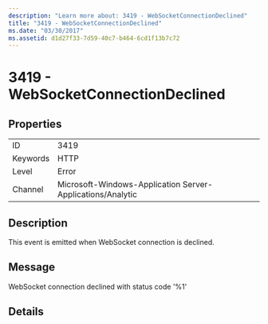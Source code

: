 ```yaml
---
description: "Learn more about: 3419 - WebSocketConnectionDeclined"
title: "3419 - WebSocketConnectionDeclined"
ms.date: "03/30/2017"
ms.assetid: d1d27f33-7d59-40c7-b464-6cd1f13b7c72
---
```

# 3419 - WebSocketConnectionDeclined

## Properties  
  
|||  
|-|-|  
|ID|3419|  
|Keywords|HTTP|  
|Level|Error|  
|Channel|Microsoft-Windows-Application Server-Applications/Analytic|  
  
## Description  

 This event is emitted when WebSocket connection is declined.  
  
## Message  

 WebSocket connection declined with status code '%1'  
  
## Details
